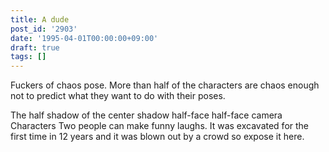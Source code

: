 ```yaml
---
title: A dude
post_id: '2903'
date: '1995-04-01T00:00:00+09:00'
draft: true
tags: []
---
```


Fuckers of chaos pose. More than half of the characters are chaos enough not to predict what they want to do with their poses.

The half shadow of the center shadow half-face half-face camera Characters Two people can make funny laughs. It was excavated for the first time in 12 years and it was blown out by a crowd so expose it here.

